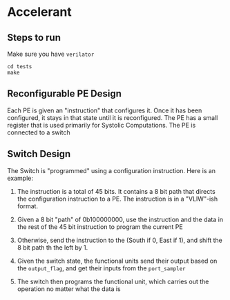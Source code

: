 # Accelerant
## Steps to run
Make sure you have `verilator`

```shell
cd tests
make
```


## Reconfigurable PE Design

Each PE is given an "instruction" that configures it. Once it has been configured, it stays in that state until it is reconfigured. The PE has a small register that is used primarily for Systolic Computations. The PE is connected to a switch


## Switch Design

The Switch is "programmed" using a configuration instruction. Here is an example:

1. The instruction is a total of 45 bits. It contains a 8 bit path that directs the configuration instruction to a PE. The instruction is in a "VLIW"-ish format.
2. Given a 8 bit "path" of 0b100000000, use the instruction and the data in the rest of the 45 bit instruction to program the current PE
3. Otherwise, send the instruction to the (South if 0, East if 1), and shift the 8 bit path th the left by 1.

4. Given the switch state, the functional units send their output based on the `output_flag`, and get their inputs from the `port_sampler`

5. The switch then programs the functional unit, which carries out the operation no matter what the data is
